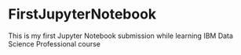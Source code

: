 # FirstJupyterNotebook
This is my first Jupyter Notebook submission while learning IBM Data Science Professional course
